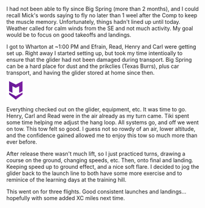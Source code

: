I had not been able to fly since Big Spring (more than 2 months), and I could recall Mick's words saying to fly no later than 1 weel after the Comp to keep the muscle memory. Unfortunately, things hadn't lined up until today. Weather called for calm winds from the SE and not much activity. My goal would be to focus on good takeoffs and landings. 

I got to Wharton at ~1:00 PM and Efrain, Read, Henry and Carl were getting set up. Right away I started setting up, but took my time intentioally to ensure that the glider had not been damaged during transport. Big Spring can be a hard place for dust and the prikclies (Texas Burrs), plus car transport, and having the glider stored at home since then. 

![alt text](https://github.com/adam-p/markdown-here/raw/master/src/common/images/icon48.png "Logo Title Text 1")

Everything checked out on the glider, equipment, etc. It was time to go. Henry, Carl and Read were in the air already as my turn came. Tiki spent some time helping me adjust the hang loop. All systems go, and off we went on tow. This tow felt so good. I guess not so rowdy of an air, lower altitude, and the confidence gained allowed me to enjoy this tow so much more than ever before. 

After release there wasn't much lift, so I just practiced turns, drawing a course on the ground, changing speeds, etc. Then, onto final and landing. Keeping speed up to ground effect, and a nice soft flare. I decided to jog the glider back to the launch line to both have some more exercise and to reminice of the learning days at the training hill. 

This went on for three flights. Good consistent launches and landings... hopefully with some added XC miles next time. 
